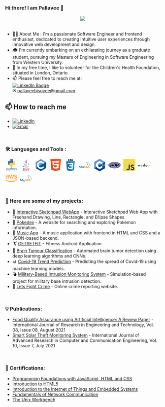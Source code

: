 ### Hi there! I am Pallavee 👋

<!--
**pallavee-2705/pallavee-2705** is a ✨ _special_ ✨ repository because its `README.md` (this file) appears on your GitHub profile.

Here are some ideas to get you started:

- 🔭 I’m currently working on ...
- 🌱 I’m currently learning ...
- 👯 I’m looking to collaborate on ...
- 🤔 I’m looking for help with ...
- 💬 Ask me about ...
- 📫 How to reach me: ...
- 😄 Pronouns: ...
- ⚡ Fun fact: ...
-->


<div id="header" align="center">
  <img src="https://media.giphy.com/media/AXtFMwP1ZvjZSBtmGk/giphy.gif" width="100"/>
</div>
<br>

- :woman_technologist: About Me : I'm a passionate Software Engineer and frontend enthusiast, dedicated to creating intuitive user experiences through innovative web development and design.
- :mortar_board: I'm currently embarking on an exhilarating journey as a graduate student, pursuing my Masters of Engineering in Software Engineering from Western University. 
- :raised_hands: In my free time, I like to volunteer for the Children's Health Foundation, situated in London, Ontario.
- 📫 Please feel free to reach me at:<br>
[![LinkedIn Badge](https://img.shields.io/badge/-Pallavee-blue?style=flat&logo=Linkedin&logoColor=white)](https://linkedin.com/in/pallavee-bisoyee-784b7b216)<br>
✉ pallaveebisoyee@gmail.com<br>

## 📫 How to reach me
- [![LinkedIn](https://img.shields.io/badge/-LinkedIn-blue?style=for-the-badge&logo=linkedin)](https://linkedin.com/in/pallavee-bisoyee-784b7b216)
- [![Email](https://img.shields.io/badge/-Email-red?style=for-the-badge&logo=mail.ru)](mailto:pallaveebisoyee@gmail.com)


<br>

### :hammer_and_wrench: Languages and Tools :
<div>
  <img src="https://github.com/devicons/devicon/blob/master/icons/python/python-original-wordmark.svg" title="Python" alt="Python" width="40" height="40"/>&nbsp;
  <img src="https://github.com/devicons/devicon/blob/master/icons/java/java-original-wordmark.svg" title="Java" alt="Java" width="40" height="40"/>&nbsp;
  <img src="https://github.com/devicons/devicon/blob/master/icons/c/c-original.svg" title="C" alt="C" width="40" height="40"/>&nbsp;
  <img src="https://github.com/devicons/devicon/blob/master/icons/html5/html5-original.svg" title="HTML" alt="HTML" width="40" height="40"/>&nbsp;
  <img src="https://github.com/devicons/devicon/blob/master/icons/css3/css3-original-wordmark.svg" title="CSS" alt="CSS" width="40" height="40"/>&nbsp;
  <img src="https://github.com/devicons/devicon/blob/master/icons/mysql/mysql-original-wordmark.svg" title="MySQL" alt="MySQL" width="40" height="40"/>&nbsp;
  <img src="https://github.com/devicons/devicon/blob/master/icons/cplusplus/cplusplus-original.svg" title="C++" alt="C++" width="40" height="40"/>&nbsp;
  <img src="https://github.com/devicons/devicon/blob/master/icons/php/php-original.svg" title="PHP" alt="PHP" width="40" height="40"/>&nbsp;
  <img src="https://github.com/devicons/devicon/blob/master/icons/javascript/javascript-original.svg" title="JavaScript" alt="JavaScript" width="40" height="40"/>&nbsp;
  <img src="https://github.com/devicons/devicon/blob/master/icons/nodejs/nodejs-original-wordmark.svg" title="NodeJS" alt="NodeJS" width="40" height="40"/>&nbsp;
  <img src="https://github.com/devicons/devicon/blob/master/icons/amazonwebservices/amazonwebservices-plain-wordmark.svg" title="AWS" alt="AWS" width="40" height="40"/>&nbsp;
  <img src="https://github.com/devicons/devicon/blob/master/icons/mysql/mysql-original-wordmark.svg" title="MySQL" alt="MySQL" width="40" height="40"/>&nbsp;
</div>
<br>

### :rocket: Here are some of my projects:
- 🎨 [Interactive Sketchpad WebApp](https://github.com/pallavee-2705/Interactive-Sketchpad-WebApp.git) - Interactive Sketchpad Web App with Freehand Drawing, Line, Rectangle, and Ellipse Shapes.
- :game_die: [Pokedex](https://github.com/pallavee-2705/pokedex) - A website for searching and exploring Pokémon information.
- :musical_note: [Music App](https://github.com/pallavee-2705/music-app) - A music application with frontend in HTML and CSS and a JSON-based backend.
- :weight_lifting: [GETSETFIT](https://github.com/pallavee-2705/getsetfit) - Fitness Android Application.
- :brain: [Brain Tumour Classification](https://github.com/pallavee-2705/brain-tumour-classification) - Automated brain tumor detection using deep learning algorithms and CNNs.
- :bar_chart: [Covid-19 Trend Prediction](https://github.com/pallavee-2705/covid-19-trend-prediction) - Predicting the spread of Covid-19 using machine learning models.
- :bomb: [Military-Based Intrusion Monitoring System](https://github.com/pallavee-2705/intrusion-monitoring-system) - Simulation-based project for military base intrusion detection.
- :police_car: [Lets Fight Crime](https://github.com/pallavee-2705/lets-fight-crime) - Online crime reporting website.
<br>

### :bulb: Publications:
- [Food Quality Assurance using Artificial Intelligence: A Review Paper](https://www.researchgate.net/publication/354031660_Food_Quality_Assurance_using_Artificial_Intelligence_A_Review_Paper) - International Journal of Research in Engineering and Technology, Vol. 08, Issue 08, August 2021
- [Smart Solar Theft Monitoring System](https://www.researchgate.net/publication/353447317_Smart_Solar_Theft_Monitoring_System) - International Journal of Advanced Research in Computer and Communication Engineering, Vol. 10, Issue 7, July 2021
<br>

### :scroll: Certifications:
- [Programming Foundations with JavaScript, HTML and CSS](https://coursera.org/share/3a1bd15920c960d48947ff16ca79df2e)
- [Introduction to HTML5](https://coursera.org/share/a5729484d4f9cb7c95517b31a2abc09d)
- [Introduction to the Internet of Things and Embedded Systems](https://coursera.org/share/d729efdc37c1a3e0ed8bdb67face7a67)
- [Fundamentals of Network Communication](https://coursera.org/share/03bd22699bc08a194dc07df9b0b9888e)
- [The Unix Workbench](https://coursera.org/share/f9c4df77075d29be421016ee2c0371cb)
